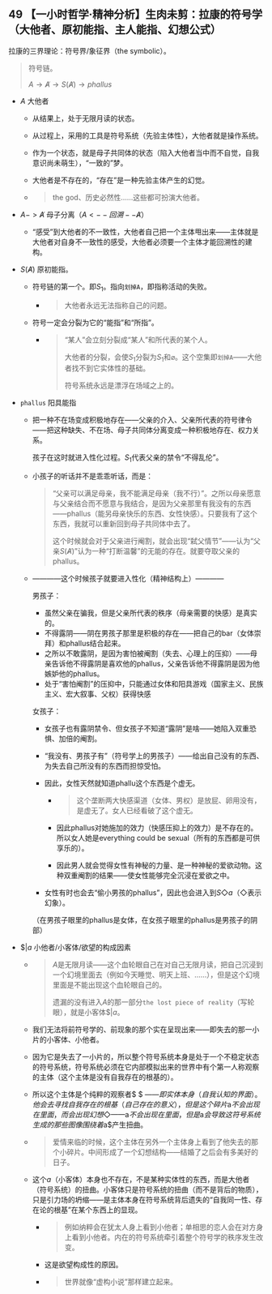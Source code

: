 ## 49 【一小时哲学·精神分析】生肉未剪：拉康的符号学（大他者、原初能指、主人能指、幻想公式）

拉康的三界理论：符号界/象征界（the symbolic）。

> 符号链。
>
> $A \rightarrow \not A\rightarrow S(\not A) \rightarrow phallus$ 

* $A$  大他者

  * 从结果上，处于无限月读的状态。

  * 从过程上，采用的工具是符号系统（先验主体性），大他者就是操作系统。

  * 作为一个状态，就是母子共同体的状态（陷入大他者当中而不自觉，自我意识尚未萌生），“一致的”梦。

  * 大他者是不存在的，“存在”是一种先验主体产生的幻觉。

  * > the god、历史必然性……这些都可扮演大他者。

* $A -> \not A$  母子分离（$A <--回溯-- \not A$）

  * “感受”到大他者的不一致性，大他者自己把一个主体甩出来——主体就是大他者对自身不一致性的感受，大他者必须要一个主体才能回溯性的建构。

* $S(\not A)$  原初能指。

  * 符号链的第一个。即$S_1$。指向`划掉A`，即指称活动的失败。

    * > 大他者永远无法指称自己的问题。

  * 符号一定会分裂为它的“能指”和“所指”。

    * > “某人”会立刻分裂成“某人”和所代表的某个人。
      >
      > 大他者的分裂，会使$S_1$分裂为$S_1$和$\varnothing$。这个空集即`划掉A`——大他者找不到它实体性的基础。
      >
      > 符号系统永远是漂浮在场域之上的。

* `phallus`  阳具能指

  * 把一种不在场变成积极地存在——父亲的介入、父亲所代表的符号律令——把这种缺失、不在场、母子共同体分离变成一种积极地存在、权力关系。

    孩子在这时就进入性化过程。$S_1$代表父亲的禁令“不得乱伦”。

    

  * 小孩子的听话并不是乖乖听话，而是：

    > “父亲可以满足母亲，我不能满足母亲（我不行）”。之所以母亲愿意与父亲结合而不愿意与我结合，是因为父亲那里有我没有的东西——phallus（能另母亲快乐的东西、女性快感）。只要我有了这个东西，我就可以重新回到母子共同体中去了。
    >
    > 这个时候就会对于父亲进行阉割，就会出现“弑父情节”——认为“父亲$S(\not A)$”认为一种“打断温馨”的无能的存在。就要夺取父亲的phallus。

  * ————这个时候孩子就要进入性化（精神结构上）————

    男孩子：

    * 虽然父亲在骗我，但是父亲所代表的秩序（母亲需要的快感）是真实的。
    * 不得露阴——阴在男孩子那里是积极的存在——把自己的bar（女体崇拜）和phallus结合起来。
    * 之所以不敢露阴，是因为害怕被阉割（失去、心理上的压抑）——母亲告诉他不得露阴是喜欢他的phallus，父亲告诉他不得露阴是因为他嫉妒他的phallus。
    * 处于“害怕阉割”的压抑中，只能通过女体和阳具游戏（国家主义、民族主义、宏大叙事、父权）获得快感

    女孩子：

    * 女孩子也有露阴禁令、但女孩子不知道“露阴”是啥——她陷入双重恐惧、加倍的阉割。

    * “我没有、男孩子有”（符号学上的男孩子）——给出自己没有的东西、为失去自己所没有的东西而担惊受怕。

    * 因此，女性天然就知道phallu这个东西是个虚无。

      * > 这个垄断两大快感渠道（女体、男权）是放屁、卵用没有，是虚无了。女人已经看破了这个虚无。

      * 因此phallus对她施加的效力（快感压抑上的效力）是不存在的。所以女人她是everything could be sexual（所有的东西都是可供享乐的）。

      * 因此男人就会觉得女性有神秘的力量、是一种神秘的爱欲动物。这种双重阉割的结果——使女性能够完全沉浸在爱欲之中。

    * 女性有时也会去“偷小男孩的phallus”，因此也会进入到$S◇a$（◇表示幻象）。

    （在男孩子眼里的phallus是女体，在女孩子眼里的phallus是男孩子的阴部）

* $\$|a$  小他者/小客体/欲望的构成因素

  * > $A$是无限月读——这个血轮眼自己在对自己无限月读，把自己沉浸到一个幻境里面去（例如今天睡觉、明天上班、......），但是这个幻境里面是不能出现这个血轮眼自己的。
    >
    > 遗漏的没有进入$A$的那一部分`the lost piece of reality`（写轮眼），就是小客体$\$|a$。

  * 我们无法将前符号学的、前现象的那个实在呈现出来——即失去的那一小片的小客体、小他者。

  * 因为它是失去了一小片的，所以整个符号系统本身是处于一个不稳定状态的符号系统，符号系统必须在它内部模拟出来的世界中有个第一人称观察的主体（这个主体是没有自我存在的根基的）。

  * 所以这个主体是个纯粹的观察者$ \$ $——即实体本身（自我认知的界面）。他会去寻找自我存在的根基（自己存在的意义），但是这个碎片$a$不会出现在里面，而会出现幻想$◇$——$a$不会出现在里面，但是$a$会导致这符号系统生成的那些图像围绕着$a$产生扭曲。

  * > 爱情来临的时候，这个主体在另外一个主体身上看到了他失去的那个小碎片。中间形成了一个幻想结构——结婚了之后会有多美好的日子。

  * 这个$a$（小客体）本身也不存在，不是某种实体性的东西，而是大他者（符号系统）的扭曲。小客体只是符号系统的扭曲（而不是背后的物质），只是引力场的坍缩——是主体本身在符号系统背后遗失的“自我同一性、存在论的根基”在某个东西上的显现。

    * > 例如纳粹会在犹太人身上看到小他者；单相思的恋人会在对方身上看到小他者。内在的符号系统牵引着整个符号学的秩序发生改变。

    * 这是欲望构成性的原因。

    * > 世界就像“虚构小说”那样建立起来。